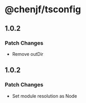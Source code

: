 # @chenjf/tsconfig

## 1.0.2

### Patch Changes

- Remove outDir

## 1.0.2

### Patch Changes

- Set module resolution as Node
